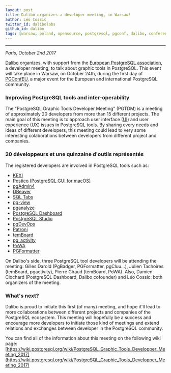 ```yaml
---
layout: post
title: Dalibo organizes a developer meeting, in Warsaw!
author: Léo Cossic
twitter_id: dalibolabs
github_id: dalibo
tags: [warsaw, poland, opensource, postgresql, pgconf, dalibo, conference, europe, meeting, developer]
---
```


---
*Paris, October 2nd 2017*

[Dalibo](https://dalibo.com) organizes, with support from the [European PostgreSQL association](https://www.postgresql.eu), a developer meeting, to talk about graphic tools in PostgreSQL. This event will take place in Warsaw, on October 24th, during the first day of [PGConfEU](https://2017.pgconf.eu/), a major event for the European and international PostgreSQL community.

<!--MORE-->

### Improving PostgreSQL tools and inter-operability

The "PostgreSQL Graphic Tools Developer Meeting" (PGTDM) is a meeting of approximately 20 developers from more than 15 different projects. The main goal of this meeting is to approach user interface ([UI](https://en.wikipedia.org/wiki/User_interface_design)) and user experience ([UX](https://fr.wikipedia.org/wiki/Exp%C3%A9rience_utilisateur)) issues in PostgreSQL tools.
By sharing every needs and ideas of different developers, this meeting could lead to very some interesting colaborations between developers from different project and companies.

### 20 développeurs et une quinzaine d'outils représentés

The registered developers are involved in PostgreSQL tools such as:
  * [KEXI](http://www.kexi-project.org/about.html)
  * [Postico (PostgreSQL GUI for macOS)](https://eggerapps.at/postico/)
  * [pgAdmin4](https://www.pgadmin.org/)
  * [DBeaver](https://dbeaver.jkiss.org/)
  * [SQL Tabs](https://www.sqltabs.com/)
  * [pg-view](https://pypi.python.org/pypi/pg-view)
  * [pganalyze](https://pganalyze.com/)
  * [PostgreSQL Dashboard](https://github.com/daamien/PostgreSQL-Dashboard)
  * [PostgreSQL Studio](http://www.postgresqlstudio.org/)
  * [pgDevOps](https://www.openscg.com/bigsql/pgdevops/)
  * [Patroni](https://github.com/zalando/patroni)
  * [temBoard](http://temboard.io/)
  * [pg_activity](https://github.com/julmon/pg_activity)
  * [PoWA](http://dalibo.github.io/powa/)
  * [PGFormatter](https://github.com/darold/pgFormatter)

On Dalibo's side, three PostgreSQL tool developers will be attending the meeting: Gilles Darold (PgBadger, PGFormatter, pgCluu...), Julien Tachoires (temBoard, pgactivity), Pierre Giraud (temBoard, PoWA). Also, Damien Clochard (PostgreSQL Dashboard, Dalibo cofounder) and Léo Cossic: both organizers of the meeting.

### What's next?
Dalibo is proud to initiate this first (of many) meeting, and hope it'll lead to more collaborations between different projects and companies of the PostgreSQL ecosystem. This meeting will hopefully be a success and encourage more developers to initiate those kind of meetings and extend relations and exchanges between developer in the PostgreSQL community.

You can find all of the information about this meeting on the following wiki page: [https://wiki.postgresql.org/wiki/PostgreSQL_Graphic_Tools_Developper_Meeting_2017](https://wiki.postgresql.org/wiki/PostgreSQL_Graphic_Tools_Developper_Meeting_2017)
